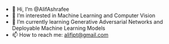 - 👋 Hi, I’m @AlifAshrafee
- 👀 I’m interested in Machine Learning and Computer Vision
- 🌱 I’m currently learning Generative Adversarial Networks and Deployable Machine Learning Models
- 📫 How to reach me: alifjpt@gmail.com

<!---
AlifAshrafee/AlifAshrafee is a ✨ special ✨ repository because its `README.md` (this file) appears on your GitHub profile.
You can click the Preview link to take a look at your changes.
--->
